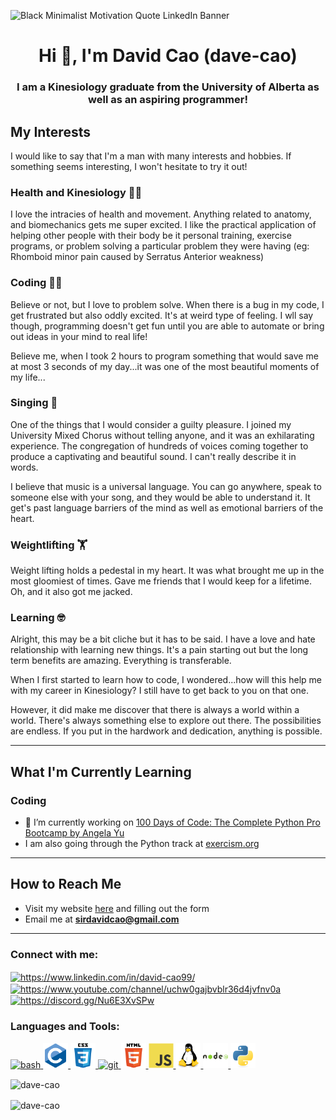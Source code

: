 ![Black Minimalist Motivation Quote LinkedIn Banner](https://github.com/dave-cao/dave-cao/assets/63488152/6edeca49-9fdc-4f0f-ab36-5ee3fefe013f)

<h1 align="center">Hi 👋, I'm David Cao (dave-cao)</h1>
<h3 align="center">I am a Kinesiology graduate from the University of Alberta as well as an aspiring programmer!</h3>

## My Interests

I would like to say that I'm a man with many interests and hobbies. If something seems interesting, I won't hesitate to try it out!

### Health and Kinesiology 🏃‍♂️

I love the intracies of health and movement. Anything related to anatomy, and biomechanics gets me super excited. I like the practical application of helping other people with their body be it personal training, exercise programs, or problem solving a particular problem they were having (eg: Rhomboid minor pain caused by Serratus Anterior weakness)

### Coding 👨‍💻

Believe or not, but I love to problem solve. When there is a bug in my code, I get frustrated but also oddly excited. It's at weird type of feeling. I wll say though, programming doesn't get fun until you are able to automate or bring out ideas in your mind to real life!

Believe me, when I took 2 hours to program something that would save me at most 3 seconds of my day...it was one of the most beautiful moments of my life...

### Singing 🎤

One of the things that I would consider a guilty pleasure. I joined my University Mixed Chorus without telling anyone, and it was an exhilarating experience. The congregation of hundreds of voices coming together to produce a captivating and beautiful sound. I can't really describe it in words.

I believe that music is a universal language. You can go anywhere, speak to someone else with your song, and they would be able to understand it. It get's past language barriers of the mind as well as emotional barriers of the heart.

### Weightlifting 🏋️

Weight lifting holds a pedestal in my heart. It was what brought me up in the most gloomiest of times. Gave me friends that I would keep for a lifetime. Oh, and it also got me jacked.

### Learning 🤓

Alright, this may be a bit cliche but it has to be said. I have a love and hate relationship with learning new things. It's a pain starting out but the long term benefits are amazing. Everything is transferable.

When I first started to learn how to code, I wondered...how will this help me with my career in Kinesiology? I still have to get back to you on that one.

However, it did make me discover that there is always a world within a world. There's always something else to explore out there. The possibilities are endless. If you put in the hardwork and dedication, anything is possible.

---

## What I'm Currently Learning

### Coding

- 🔭 I’m currently working on [100 Days of Code: The Complete Python Pro Bootcamp by Angela Yu](https://github.com/dave-cao/100-Days-of-Code-Python)
- I am also going through the Python track at [exercism.org](https://exercism.org/)

---

## How to Reach Me

- Visit my website [here](https://davidcao.xyz/) and filling out the form
- Email me at **sirdavidcao@gmail.com**

---
<h3 align="left">Connect with me:</h3>
<p align="left">
<a href="https://www.linkedin.com/in/david-cao99/" target="blank"><img align="center" src="https://raw.githubusercontent.com/rahuldkjain/github-profile-readme-generator/master/src/images/icons/Social/linked-in-alt.svg" alt="https://www.linkedin.com/in/david-cao99/" height="30" width="40" /></a>
<a href="https://www.youtube.com/channel/UChW0GajbvBLr36d4JVFnV0A" target="blank"><img align="center" src="https://raw.githubusercontent.com/rahuldkjain/github-profile-readme-generator/master/src/images/icons/Social/youtube.svg" alt="https://www.youtube.com/channel/uchw0gajbvblr36d4jvfnv0a" height="30" width="40" /></a>
<a href="https://discord.gg/https://discord.gg/Nu6E3XvSPw" target="blank"><img align="center" src="https://raw.githubusercontent.com/rahuldkjain/github-profile-readme-generator/master/src/images/icons/Social/discord.svg" alt="https://discord.gg/Nu6E3XvSPw" height="30" width="40" /></a>
</p>

<h3 align="left">Languages and Tools:</h3>
<p align="left"> <a href="https://www.gnu.org/software/bash/" target="_blank" rel="noreferrer"> <img src="https://www.vectorlogo.zone/logos/gnu_bash/gnu_bash-icon.svg" alt="bash" width="40" height="40"/> </a> <a href="https://www.cprogramming.com/" target="_blank" rel="noreferrer"> <img src="https://raw.githubusercontent.com/devicons/devicon/master/icons/c/c-original.svg" alt="c" width="40" height="40"/> </a> <a href="https://www.w3schools.com/css/" target="_blank" rel="noreferrer"> <img src="https://raw.githubusercontent.com/devicons/devicon/master/icons/css3/css3-original-wordmark.svg" alt="css3" width="40" height="40"/> </a> <a href="https://git-scm.com/" target="_blank" rel="noreferrer"> <img src="https://www.vectorlogo.zone/logos/git-scm/git-scm-icon.svg" alt="git" width="40" height="40"/> </a> <a href="https://www.w3.org/html/" target="_blank" rel="noreferrer"> <img src="https://raw.githubusercontent.com/devicons/devicon/master/icons/html5/html5-original-wordmark.svg" alt="html5" width="40" height="40"/> </a> <a href="https://developer.mozilla.org/en-US/docs/Web/JavaScript" target="_blank" rel="noreferrer"> <img src="https://raw.githubusercontent.com/devicons/devicon/master/icons/javascript/javascript-original.svg" alt="javascript" width="40" height="40"/> </a> <a href="https://www.linux.org/" target="_blank" rel="noreferrer"> <img src="https://raw.githubusercontent.com/devicons/devicon/master/icons/linux/linux-original.svg" alt="linux" width="40" height="40"/> </a> <a href="https://nodejs.org" target="_blank" rel="noreferrer"> <img src="https://raw.githubusercontent.com/devicons/devicon/master/icons/nodejs/nodejs-original-wordmark.svg" alt="nodejs" width="40" height="40"/> </a> <a href="https://www.python.org" target="_blank" rel="noreferrer"> <img src="https://raw.githubusercontent.com/devicons/devicon/master/icons/python/python-original.svg" alt="python" width="40" height="40"/> </a> </p>

<p><img align="center" src="https://github-readme-stats.vercel.app/api/top-langs?username=dave-cao&show_icons=true&locale=en&layout=compact" alt="dave-cao" /></p>

<p><img align="center" src="https://github-readme-streak-stats.herokuapp.com/?user=dave-cao&" alt="dave-cao" /></p>

<!---
dave-cao/dave-cao is a ✨ special ✨ repository because its `README.md` (this file) appears on your GitHub profile.


You can click the Preview link to take a look at your changes.
--->

